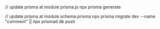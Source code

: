 
// update prisma at module prisma.js 
npx prisma generate


// update prisma at module schema.prisma 
npx prisma migrate dev --name "comment"
||
npx prismad db push
